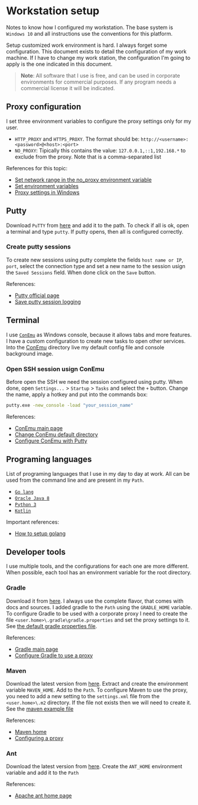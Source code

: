 # Workstation setup
Notes to know how I configured my workstation. The base system is `Windows 10` and all instructions use the conventions for this platform. 

Setup customized work environment is hard. I always forget some configuration. This document exists to detail the configuration of my work machine. If I have to change my work station, the configuration I'm going to apply is the one indicated in this document.

> **Note**: All software that I use is free, and can be used in corporate environments for commercial purposes. If any program needs a commercial license it will be indicated.

## Proxy configuration
I set three environment variables to configure the proxy settings only for my user.
* `HTTP_PROXY` and `HTTPS_PROXY`. The format should be: 
`http://<username>:<password>@<host>:<port>`
* `NO_PROXY`: Tipically this contains the value: `127.0.0.1,::1,192.168.*` to exclude from the proxy. Note that is a comma-separated list

References for this topic:
* [Set network range in the no_proxy environment variable](https://unix.stackexchange.com/questions/23452/set-a-network-range-in-the-no-proxy-environment-variable)
* [Set environment variables](https://msdn.microsoft.com/es-es/library/hh272656(v=vs.120).aspx)
* [Proxy settings in Windows](https://www.calazan.com/how-to-set-the-proxy-settings-in-windows-via-command-line/)

## Putty
Download `PuTTY` from [here](http://www.putty.org/) and add it to the path. To check if all is ok, open a terminal and type `putty`. If putty opens, then all is configured correctly.

### Create putty sessions
To create new sessions using putty complete the fields `host name or IP`, `port`, select the connection type and set a new name to the session usign the `Saved Sessions` field. When done click on the `Save` button.

References:
* [Putty official page](http://www.putty.org/)
* [Save putty session logging](https://stackoverflow.com/questions/21231877/saving-the-putty-session-logging)

## Terminal
I use [`ConEmu`](https://conemu.github.io/) as Windows console, because it allows tabs and more features. I have a custom configuration to create new tasks to open other services. Into the [ConEmu](conemu) directory live my default config file and console background image.

### Open SSH session usign ConEmu
Before open the SSH we need the session configured using putty. When done, open `Settings...` > `Startup` > `Tasks` and select the `+` button. Change the name, apply a hotkey and put into the commands box:
```bat
putty.exe -new_console -load "your_session_name"
```

References:
* [ConEmu main page](https://conemu.github.io/)
* [Change ConEmu default directory](https://superuser.com/questions/482325/change-conemus-default-start-directory)
* [Configure ConEmu with Putty](http://thecrumb.com/2013/03/04/configuring-conemu-and-putty/)

## Programing languages
List of programing languages that I use in my day to day at work. All can be used from the command line and are present in my `Path`.
* [`Go lang`](https://golang.org/)
* [`Oracle Java 8`](http://www.oracle.com/technetwork/es/java/javase/downloads/index.html)
* [`Python 3`](https://www.python.org/downloads/)
* [`Kotlin`](https://kotlinlang.org/)

Important references:
* [How to setup golang](https://golang.org/doc/install)

## Developer tools
I use multiple tools, and the configurations for each one are more different. When possible, each tool has an environment variable for the root directory.

### Gradle
Download it from [here](https://gradle.org/install/). I always use the complete flavor, that comes with docs and sources. I added gradle to the `Path` using the `GRADLE_HOME` variable. To configure Gradle to be used with a corporate proxy I need to create the file `<user.home>\.gradle\gradle.properties` and set the proxy settings to it. See [the default gradle properties file](gradle).

References:
* [Gradle main page](https://gradle.org/)
* [Configure Gradle to use a proxy](https://docs.gradle.org/current/userguide/build_environment.html)

### Maven
Download the latest version from [here](https://maven.apache.org/download.cgi). Extract and create the environment variable `MAVEN_HOME`. Add to the `Path`. To configure Maven to use the proxy, you need to add a new setting to the `settings.xml` file from the `<user.home>\.m2` directory. If the file not exists then we will need to create it. See the [maven example file](maven)

References:
* [Maven home](https://maven.apache.org/)
* [Configuring a proxy](https://maven.apache.org/guides/mini/guide-proxies.html)

### Ant
Download the latest version from [here](http://ant.apache.org/bindownload.cgi). Create the `ANT_HOME` environment variable and add it to the `Path`

References:
* [Apache ant home page](http://ant.apache.org/)